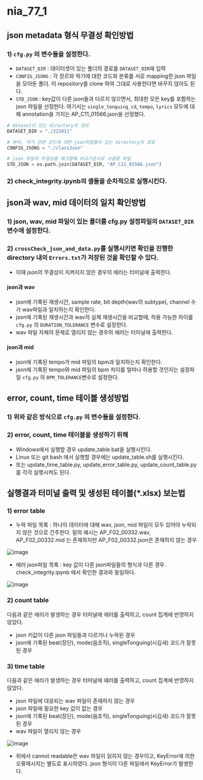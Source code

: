 # nia_77_1

## json metadata 형식 무결성 확인방법
### 1) `cfg.py` 의 변수들을 설정한다. 
- `DATASET_DIR` : 데이터셋이 있는 폴더의 경로를 `DATASET_DIR`에 입력
- `CONFIG_JSONS` : 각 장르와 악기에 대한 코드와 분류를 서로 mapping한 json 파일을 모아둔 폴더. 이 repository를 clone 하여 그대로 사용한다면 바꾸지 않아도 된다.
- `STD_JSON` : key값이 다른 json들과 다르지 않으면서, 최대한 모든 key를 포함하는 json 파일을 선정한다. 여기서는 `single_tonguing_cd`, `tempo`, `lyrics` 모두에 대해 annotation을 가지는 AP_C11_01566.json을 선정했다.
```python
# dataset이 있는 directory의 경로
DATASET_DIR = "./221011"

# 분야, 악기 관련 코드에 대한 json파일들이 있는 directory의 경로
CONFIG_JSONS = "./classJson"

# json 파일의 무결성을 체크할때 비교기준으로 사용할 파일
STD_JSON = os.path.join(DATASET_DIR, "AP_C11_01566.json")
```

### 2) check_integrity.ipynb의 셀들을 순차적으로 실행시킨다.

## json과 wav, mid 데이터의 일치 확인방법
### 1) json, wav, mid 파일이 있는 폴더를 cfg.py 설정파일의 `DATASET_DIR` 변수에 설정한다.
### 2) `crossCheck_json_and_data.py`를 실행시키면 확인을 진행한 directory 내의 `Errors.txt`가 저장된 것을 확인할 수 있다.
- 이때 json의 무결성이 지켜지지 않은 경우의 에러는 터미널에 출력한다.
#### json과 wav
- json에 기록된 재생시간, sample rate, bit depth(wav의 subtype), channel 수가 wav파일과 일치하는지 확인한다.
- json에 기록된 재생시간과 wav의 실제 재생시간을 비교할때, 허용 가능한 차이를 `cfg.py` 의 `DURATION_TOLERANCE` 변수로 설정한다.
- wav 파일 자체의 문제로 열리지 않는 경우의 에러는 터미널에 출력한다.
#### json과 mid
- json에 기록된 tempo가 mid 파일의 bpm과 일치하는지 확인한다.
- json에 기록된 tempo와 mid 파일의 bpm 차이를 얼마나 허용할 것인지는 설정파일 `cfg.py` 의 `BPM_TOLERANCE`변수로 설정한다.

## error, count, time 테이블 생성방법
### 1) 위와 같은 방식으로 `cfg.py` 의 변수들을 설정한다.

### 2) error, count, time 테이블을 생성하기 위해 
- Windows에서 실행할 경우 update_table.bat을 실행시킨다.
- Linux 또는 git bash 에서 실행할 경우에는 update_table.sh를 실행시킨다.
- 또는 update_time_table.py, update_error_table.py, update_count_table.py 를 각각 실행시켜도 된다.

## 실행결과 터미널 출력 및 생성된 테이블(*.xlsx) 보는법
### 1) error table
- 누락 파일 목록 : 하나의 데이터에 대해 wav, json, mid 파일이 모두 있어야 누락되지 않은 것으로 간주한다. 밑의 예시는 AP_F02_00332.wav, AP_F02_00332.mid 는 존재하지만 AP_F02_00332.json은 존재하지 않는 경우

![image](https://user-images.githubusercontent.com/54995090/197339674-27db3564-e881-4227-8491-678882d9e863.png)

- 에러 json파일 목록 : key 값이 다른 json파일들의 형식과 다른 경우. check_integrity.ipynb 에서 확인한 결과와 동일하다.

![image](https://user-images.githubusercontent.com/54995090/197339682-296fa8f2-8899-4a54-9d81-8dafb82caada.png)



### 2) count table
다음과 같은 에러가 발생하는 경우 터미널에 에러를 출력하고, count 집계에 반영하지 않았다.
- json 키값이 다른 json 파일들과 다르거나 누락된 경우
- json에 기록된 beat(장단), mode(음조직), singleTonguing(시김새) 코드가 잘못된 경우


### 3) time table
다음과 같은 에러가 발생하는 경우 터미널에 에러를 출력하고, count 집계에 반영하지 않았다.
- json 파일에 대응되는 wav 파일이 존재하지 않는 경우
- json 파일에 필요한 key 값이 없는 경우
- json에 기록된 beat(장단), mode(음조직), singleTonguing(시김새) 코드가 잘못된 경우
- wav 파일이 열리지 않는 경우

![image](https://user-images.githubusercontent.com/54995090/197447272-97c6afc8-14d0-4318-a9c0-bbaea3606ba2.png)

- 위에서 cannot readable은 wav 파일이 읽히지 않는 경우이고, KeyError에 의한 오류메시지는 별도로 표시하였다. json 형식이 다른 파일에서 KeyError가 발생한다. 
